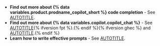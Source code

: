 * **Find out more about {% data variables.product.prodname_copilot_short %} code completion** - See [AUTOTITLE](/copilot/using-github-copilot/getting-code-suggestions-in-your-ide-with-github-copilot).
* **Find out more about {% data variables.copilot.copilot_chat %}** - See [AUTOTITLE](/copilot/using-github-copilot/copilot-chat/asking-github-copilot-questions-in-your-ide){% ifversion fpt %}.{% endif %}{% ifversion ghec %} and [AUTOTITLE](/copilot/github-copilot-enterprise/copilot-chat-in-github/using-github-copilot-chat-in-githubcom).{% endif %}
* **Learn how to write effective prompts** - See [AUTOTITLE](/copilot/using-github-copilot/copilot-chat/prompt-engineering-for-copilot-chat).
